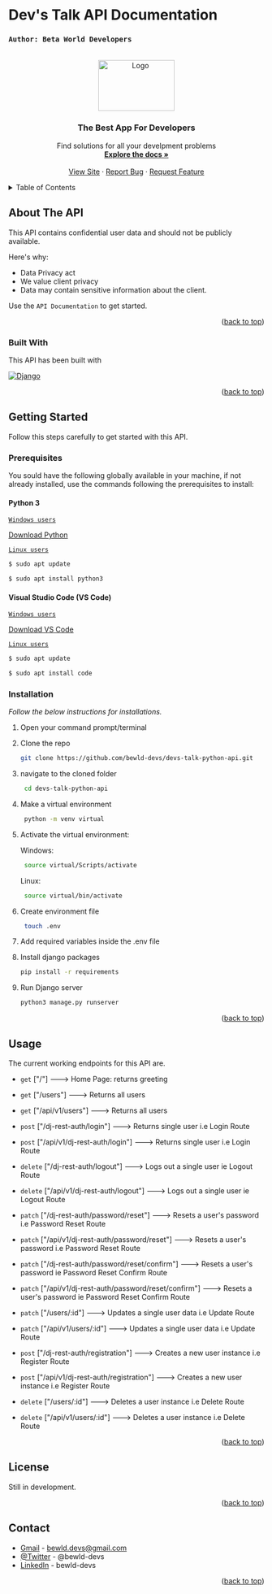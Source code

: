 # Dev's Talk API Documentation
### `Author: Beta World Developers`

<!-- Improved compatibility of back to top link: See: https://github.com/othneildrew/Best-README-Template/pull/73 -->
<a name="readme-top"></a>

<!-- [![Contributors][contributors-shield]][contributors-url]
[![Forks][forks-shield]][forks-url]
[![Stargazers][stars-shield]][stars-url]
[![Issues][issues-shield]][issues-url]
[![MIT License][license-shield]][license-url]
[![LinkedIn][linkedin-shield]][linkedin-url] -->



<!-- PROJECT LOGO -->
<br />
<div align="center">
  <a href="https://github.com/othneildrew/Best-README-Template">
    <img src="https://res.cloudinary.com/bewld-devs/image/upload/v1664395344/devs-talk-python-api/devs-no-bg_fong32.png" alt="Logo" width="150" height="100">
  </a>

  <h3 align="center">The Best App For Developers</h3>

  <p align="center">
    Find solutions for all your develpment problems
    <br />
    <a title="Coming soon..." href="#"><strong>Explore the docs »</strong></a>
    <br />
    <br />
    <a title="Coming soon..." href="#">View Site</a>
    ·
    <a title="Coming soon..." href="#">Report Bug</a>
    ·
    <a title="Coming soon..." href="#">Request Feature</a>
  </p>
</div>



<!-- TABLE OF CONTENTS -->
<details>
  <summary>Table of Contents</summary>
  <ol>
    <li>
      <a href="#about-the-project">About The Project</a>
      <ul>
        <li><a href="#built-with">Built With</a></li>
      </ul>
    </li>
    <li>
      <a href="#getting-started">Getting Started</a>
      <ul>
        <li><a href="#prerequisites">Prerequisites</a></li>
        <li><a href="#installation">Installation</a></li>
      </ul>
    </li>
    <li><a href="#usage">Usage</a></li>
    <li><a href="#license">License</a></li>
    <li><a href="#contact">Contact</a></li>
  </ol>
</details>



<!-- ABOUT THE PROJECT -->
## About The API

This API contains confidential user data and should not be publicly available.

Here's why:
* Data Privacy act
* We value client privacy
* Data may contain sensitive information about the client.


Use the `API Documentation` to get started.

<p align="right">(<a href="#readme-top">back to top</a>)</p>



### Built With

This API has been built with

[![Django][Django]][Django-url]
<!-- * [![Next][Next.js]][Next-url]
* [![React][React.js]][React-url]
* [![Vue][Vue.js]][Vue-url]
* [![Angular][Angular.io]][Angular-url]
* [![Svelte][Svelte.dev]][Svelte-url]
* [![Laravel][Laravel.com]][Laravel-url]
* [![Bootstrap][Bootstrap.com]][Bootstrap-url]
* [![JQuery][JQuery.com]][JQuery-url] -->

<p align="right">(<a href="#readme-top">back to top</a>)</p>



<!-- GETTING STARTED -->
## Getting Started

Follow this steps carefully to get started with this API.

### Prerequisites

You sould have the following globally available in your machine, if not already installed, use the commands following the prerequisites to install:

#### <b>Python 3</b>

<u><span>`Windows users`</span></u>

  [Download Python](https://www.python.org/downloads/)


<u><span>`Linux users`</span></u>

  ```sh
  $ sudo apt update
  ```

   ```sh
  $ sudo apt install python3
  ```

  #### <b>Visual Studio Code (VS Code)</b>

<u><span>`Windows users`</span></u>

  [Download VS Code](https://code.visualstudio.com/download)


<u><span>`Linux users`</span></u>

  ```sh
  $ sudo apt update
  ```

   ```sh
  $ sudo apt install code
  ```

### Installation

_Follow the below instructions for installations._

1. Open your command prompt/terminal
2. Clone the repo
   ```sh
   git clone https://github.com/bewld-devs/devs-talk-python-api.git
   ```
3. navigate to the cloned folder
   ```sh
    cd devs-talk-python-api
    ```
4. Make a virtual environment
   ```sh
    python -m venv virtual
    ```
5. Activate the virtual environment:

   Windows:
   ```sh
    source virtual/Scripts/activate
    ```
   Linux:
   ```sh
    source virtual/bin/activate
    ```
6. Create environment file

   ```sh
    touch .env
    ```
7. Add required variables inside the .env file
3. Install django packages
   ```sh
   pip install -r requirements
   ```
4. Run Django server
   ```sh
   python3 manage.py runserver
   ```

<p align="right">(<a href="#readme-top">back to top</a>)</p>



<!-- USAGE EXAMPLES -->
## Usage

The current working endpoints for this API are.

- `get` ["/"] ---> Home Page: returns greeting

- `get` ["/users"] ---> Returns all users
- `get` ["/api/v1/users"] ---> Returns all users

- `post` ["/dj-rest-auth/login"] ---> Returns single user i.e Login Route
- `post` ["/api/v1/dj-rest-auth/login"] ---> Returns single user i.e Login Route

- `delete` ["/dj-rest-auth/logout"] ---> Logs out a single user ie Logout Route
- `delete` ["/api/v1/dj-rest-auth/logout"] ---> Logs out a single user ie Logout Route

- `patch` ["/dj-rest-auth/password/reset"] ---> Resets a user's password i.e Password Reset Route
- `patch` ["/api/v1/dj-rest-auth/password/reset"] ---> Resets a user's password i.e Password Reset Route

- `patch` ["/dj-rest-auth/password/reset/confirm"] ---> Resets a user's password ie Password Reset Confirm Route
- `patch` ["/api/v1/dj-rest-auth/password/reset/confirm"] ---> Resets a user's password ie Password Reset Confirm Route

- `patch` ["/users/:id"] ---> Updates a single user data i.e Update Route
- `patch` ["/api/v1/users/:id"] ---> Updates a single user data i.e Update Route

- `post` ["/dj-rest-auth/registration"] ---> Creates a new user instance i.e Register Route
- `post` ["/api/v1/dj-rest-auth/registration"] ---> Creates a new user instance i.e Register Route

- `delete` ["/users/:id"] ---> Deletes a user instance i.e Delete Route
- `delete` ["/api/v1/users/:id"] ---> Deletes a user instance i.e Delete Route

<p align="right">(<a href="#readme-top">back to top</a>)</p>


<!-- CONTRIBUTING -->
<!-- ## Contributing

Contributions are what make the open source community such an amazing place to learn, inspire, and create. Any contributions you make are **greatly appreciated**.

If you have a suggestion that would make this better, please fork the repo and create a pull request. You can also simply open an issue with the tag "enhancement".
Don't forget to give the project a star! Thanks again!

1. Fork the Project
2. Create your Feature Branch (`git checkout -b feature/AmazingFeature`)
3. Commit your Changes (`git commit -m 'Add some AmazingFeature'`)
4. Push to the Branch (`git push origin feature/AmazingFeature`)
5. Open a Pull Request

<p align="right">(<a href="#readme-top">back to top</a>)</p> -->



<!-- LICENSE -->
## License

Still in development.

<p align="right">(<a href="#readme-top">back to top</a>)</p>



<!-- CONTACT -->
## Contact

* [Gmail](bewld.devs@gmail.com) - bewld.devs@gmail.com
* [@Twitter](https://twitter.com/bewld-devs) - @bewld-devs
* [LinkedIn](https://linkedin.com/bewld-devs) - bewld-devs

<p align="right">(<a href="#readme-top">back to top</a>)</p>



<!-- ACKNOWLEDGMENTS -->
<!-- ## Acknowledgments

Use this space to list resources you find helpful and would like to give credit to. I've included a few of my favorites to kick things off!

* [Choose an Open Source License](https://choosealicense.com)
* [GitHub Emoji Cheat Sheet](https://www.webpagefx.com/tools/emoji-cheat-sheet)
* [Malven's Flexbox Cheatsheet](https://flexbox.malven.co/)
* [Malven's Grid Cheatsheet](https://grid.malven.co/)
* [Img Shields](https://shields.io)
* [GitHub Pages](https://pages.github.com)
* [Font Awesome](https://fontawesome.com)
* [React Icons](https://react-icons.github.io/react-icons/search)

<p align="right">(<a href="#readme-top">back to top</a>)</p> -->



<!-- MARKDOWN LINKS & IMAGES -->
<!-- https://www.markdownguide.org/basic-syntax/#reference-style-links -->
[contributors-shield]: https://img.shields.io/github/contributors/othneildrew/Best-README-Template.svg?style=for-the-badge
[contributors-url]: https://github.com/othneildrew/Best-README-Template/graphs/contributors
[forks-shield]: https://img.shields.io/github/forks/othneildrew/Best-README-Template.svg?style=for-the-badge
[forks-url]: https://github.com/othneildrew/Best-README-Template/network/members
[stars-shield]: https://img.shields.io/github/stars/othneildrew/Best-README-Template.svg?style=for-the-badge
[stars-url]: https://github.com/othneildrew/Best-README-Template/stargazers
[issues-shield]: https://img.shields.io/github/issues/othneildrew/Best-README-Template.svg?style=for-the-badge
[issues-url]: https://github.com/othneildrew/Best-README-Template/issues
[license-shield]: https://img.shields.io/github/license/othneildrew/Best-README-Template.svg?style=for-the-badge
[license-url]: https://github.com/othneildrew/Best-README-Template/blob/master/LICENSE.txt
[linkedin-shield]: https://img.shields.io/badge/-LinkedIn-black.svg?style=for-the-badge&logo=linkedin&colorB=555
[linkedin-url]: https://linkedin.com/in/othneildrew
[product-screenshot]: images/screenshot.png
[Next.js]: https://img.shields.io/badge/next.js-000000?style=for-the-badge&logo=nextdotjs&logoColor=white
[Next-url]: https://nextjs.org/
[React.js]: https://img.shields.io/badge/React-20232A?style=for-the-badge&logo=react&logoColor=61DAFB
[React-url]: https://reactjs.org/
[Vue.js]: https://img.shields.io/badge/Vue.js-35495E?style=for-the-badge&logo=vuedotjs&logoColor=4FC08D
[Vue-url]: https://vuejs.org/
[Angular.io]: https://img.shields.io/badge/Angular-DD0031?style=for-the-badge&logo=angular&logoColor=white
[Angular-url]: https://angular.io/
[Svelte.dev]: https://img.shields.io/badge/Svelte-4A4A55?style=for-the-badge&logo=svelte&logoColor=FF3E00
[Svelte-url]: https://svelte.dev/
[Laravel.com]: https://img.shields.io/badge/Laravel-FF2D20?style=for-the-badge&logo=laravel&logoColor=white
[Laravel-url]: https://laravel.com
[Bootstrap.com]: https://img.shields.io/badge/Bootstrap-563D7C?style=for-the-badge&logo=bootstrap&logoColor=white
[Bootstrap-url]: https://getbootstrap.com
[JQuery.com]: https://img.shields.io/badge/jQuery-0769AD?style=for-the-badge&logo=jquery&logoColor=white
[JQuery-url]: https://jquery.com 
[Django-url]: https://www.djangoproject.com 
[Django]: https://res.cloudinary.com/bewld-devs/image/upload/v1664403505/devs-talk-python-api/django_bzx6gj.png